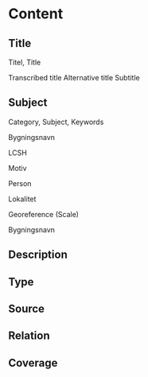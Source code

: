 # Content

## Title

Titel, Title

Transcribed title
Alternative title
Subtitle

## Subject

Category, Subject, Keywords

Bygningsnavn

LCSH

Motiv

Person

Lokalitet

Georeference (Scale)

Bygningsnavn

## Description
## Type
## Source
## Relation
## Coverage


